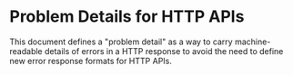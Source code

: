 # Problem Details for HTTP APIs
This document defines a "problem detail" as a way to carry machine-readable
details of errors in a HTTP response to avoid the need to define new error
response formats for HTTP APIs.
